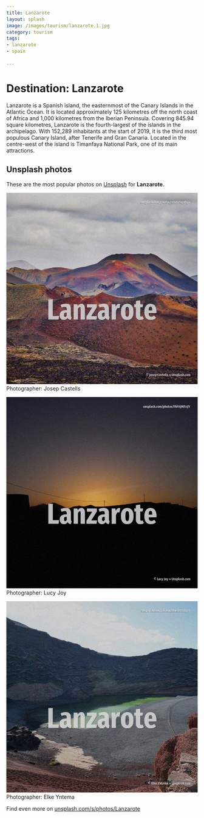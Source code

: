 ```yaml
---
title: Lanzarote
layout: splash
image: /images/tourism/lanzarote.1.jpg
category: tourism
tags:
- lanzarote
- spain

---
```

# Destination: Lanzarote

Lanzarote  is a Spanish island, the easternmost of the Canary Islands in the Atlantic Ocean. It is located approximately 125 kilometres  off the north coast of Africa and 1,000 kilometres   from the Iberian Peninsula. Covering 845.94 square kilometres, Lanzarote is the fourth-largest of the islands in the  archipelago. With 152,289 inhabitants at the start of 2019, it is the third most populous Canary Island, after  Tenerife and Gran Canaria. Located in the centre-west of the island is Timanfaya National Park, one of its main attractions. 

 
## Unsplash photos
These are the most popular photos on [Unsplash](https://unsplash.com) for **Lanzarote**.
 
![Lanzarote](/images/tourism/lanzarote.1.jpg)
Photographer:  Josep Castells
 
![Lanzarote](/images/tourism/lanzarote.2.jpg)
Photographer:  Lucy Joy
 
![Lanzarote](/images/tourism/lanzarote.3.jpg)
Photographer:  Elke Yntema
 
Find even more on [unsplash.com/s/photos/Lanzarote](https://unsplash.com/s/photos/Lanzarote)
 
